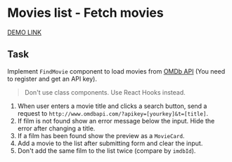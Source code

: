 # Movies list - Fetch movies

[DEMO LINK](https://KirillLutsenko.github.io/react_movies-list-fetch-movies/)


## Task
Implement `FindMovie` component to load movies from [OMDb API](http://www.omdbapi.com/) (You need to register and get an API key).

> Don't use class components. Use React Hooks instead.

1. When user enters a movie title and clicks a search button, send a request to `http://www.omdbapi.com/?apikey=[yourkey]&t=[title]`.
1. If film is not found show an error message below the input. Hide the error after changing a title.
1. If a film has been found show the preview as a `MovieCard`.
1. Add a movie to the list after submitting form and clear the input.
1. Don't add the same film to the list twice (compare by `imdbId`).
